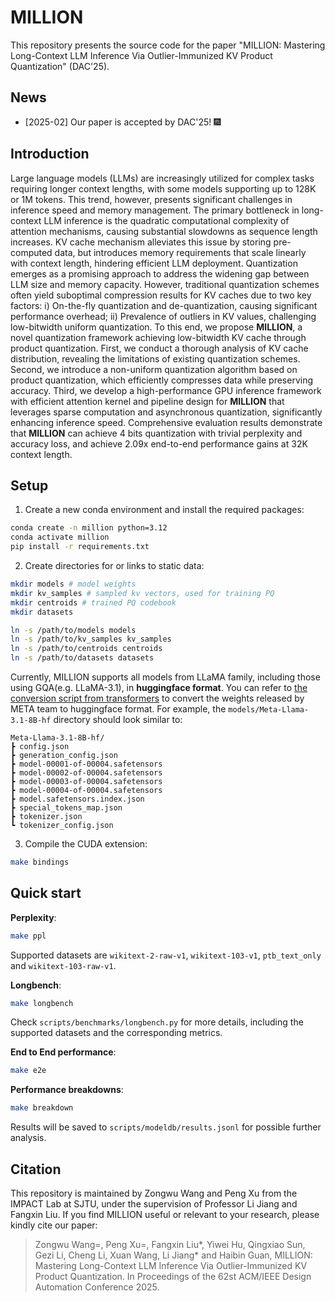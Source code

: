 # MILLION

This repository presents the source code for the paper "MILLION: Mastering Long-Context LLM Inference Via Outlier-Immunized KV Product Quantization" (DAC'25).

## News

- [2025-02] Our paper is accepted by DAC'25! 🎆

## Introduction

Large language models (LLMs) are increasingly utilized for complex tasks requiring longer context lengths, with some models supporting up to 128K or 1M tokens. This trend, however, presents significant challenges in inference speed and memory management.
The primary bottleneck in long-context LLM inference is the quadratic computational complexity of attention mechanisms, causing substantial slowdowns as sequence length increases. KV cache mechanism alleviates this issue by storing pre-computed data, but introduces memory requirements that scale linearly with context length, hindering efficient LLM deployment. Quantization emerges as a promising approach to address the widening gap between LLM size and memory capacity. However, traditional quantization schemes often yield suboptimal compression results for KV caches due to two key factors:
i) On-the-fly quantization and de-quantization, causing significant performance overhead;
ii) Prevalence of outliers in KV values, challenging low-bitwidth uniform quantization.
To this end, we propose **MILLION**, a novel quantization framework achieving low-bitwidth KV cache through product quantization. First, we conduct a thorough analysis of KV cache distribution, revealing the limitations of existing quantization schemes. Second, we introduce a non-uniform quantization algorithm based on product quantization, which efficiently compresses data while preserving accuracy. Third, we develop a high-performance GPU inference framework with efficient attention kernel and pipeline design for **MILLION** that leverages sparse computation and asynchronous quantization, significantly enhancing inference speed. 
Comprehensive evaluation results demonstrate that **MILLION** can achieve 4 bits quantization with trivial perplexity and accuracy loss, and achieve 2.09x end-to-end performance gains at 32K context length.


## Setup

1. Create a new conda environment and install the required packages:
```bash
conda create -n million python=3.12
conda activate million
pip install -r requirements.txt
```

2. Create directories for or links to static data:
```bash
mkdir models # model weights
mkdir kv_samples # sampled kv vectors, used for training PQ
mkdir centroids # trained PQ codebook
mkdir datasets
```
```bash
ln -s /path/to/models models
ln -s /path/to/kv_samples kv_samples
ln -s /path/to/centroids centroids
ln -s /path/to/datasets datasets
```

Currently, MILLION supports all models from LLaMA family, including those using GQA(e.g. LLaMA-3.1), in **huggingface format**. You can refer to [the conversion script from transformers](https://github.com/huggingface/transformers/blob/main/src/transformers/models/llama/convert_llama_weights_to_hf.py) to convert the weights released by META team to huggingface format. For example, the `models/Meta-Llama-3.1-8B-hf` directory should look similar to:
```text
Meta-Llama-3.1-8B-hf/
┣ config.json
┣ generation_config.json
┣ model-00001-of-00004.safetensors
┣ model-00002-of-00004.safetensors
┣ model-00003-of-00004.safetensors
┣ model-00004-of-00004.safetensors
┣ model.safetensors.index.json
┣ special_tokens_map.json
┣ tokenizer.json
┗ tokenizer_config.json
```

3. Compile the CUDA extension:
```bash
make bindings
```

## Quick start

**Perplexity**:
```bash
make ppl
```
Supported datasets are `wikitext-2-raw-v1`, `wikitext-103-v1`, `ptb_text_only` and `wikitext-103-raw-v1`.

**Longbench**:
```bash
make longbench
```
Check `scripts/benchmarks/longbench.py` for more details, including the supported datasets and the corresponding metrics.

**End to End performance**:
```bash
make e2e
```

**Performance breakdowns**:
```bash
make breakdown
```

Results will be saved to `scripts/modeldb/results.jsonl` for possible further analysis.

## Citation

This repository is maintained by Zongwu Wang and Peng Xu from the IMPACT Lab at SJTU, under the supervision of Professor Li Jiang and Fangxin Liu. If you find MILLION useful or relevant to your research, please kindly cite our paper:

> Zongwu Wang=, Peng Xu=, Fangxin Liu*, Yiwei Hu, Qingxiao Sun, Gezi Li, Cheng Li, Xuan Wang, Li Jiang* and Haibin Guan, MILLION: Mastering Long-Context LLM Inference Via Outlier-Immunized KV Product Quantization. In Proceedings of the 62st ACM/IEEE Design Automation Conference 2025.
